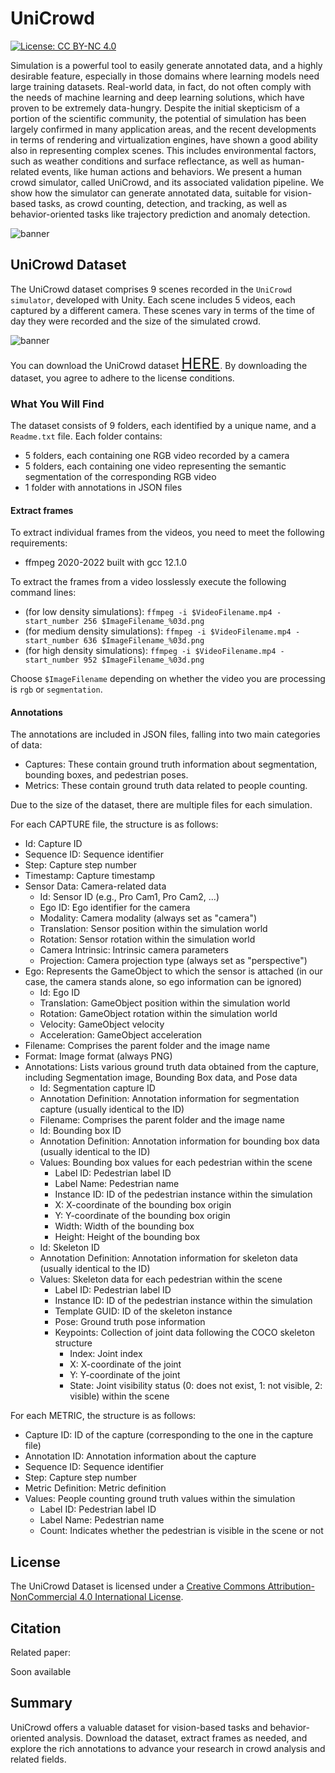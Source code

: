 # UniCrowd
[![License: CC BY-NC 4.0](https://img.shields.io/badge/License-CC%20BY--NC%204.0-lightgrey.svg)](https://creativecommons.org/licenses/by-nc/4.0/)

Simulation is a powerful tool to easily generate annotated data, and a highly desirable feature, especially in those domains where learning models need large training datasets. Real-world data, in fact, do not often comply with the needs of machine learning and deep learning solutions, which have proven to be extremely data-hungry. Despite the initial skepticism of a portion of the scientific community, the potential of simulation has been largely confirmed in many application areas, and the recent developments in terms of rendering and virtualization engines, have shown a good ability also in representing complex scenes. This includes environmental factors, such as weather conditions and surface reflectance, as well as human-related events, like human actions and behaviors.
We present a human crowd simulator, called UniCrowd, and its associated validation pipeline. We show how the simulator can generate annotated data, suitable for vision-based tasks, as crowd counting, detection, and tracking, as well as behavior-oriented tasks like trajectory prediction and anomaly detection.

![banner](https://github.com/mmlab-cv/UniCrowd/main/images/unicrowd_schema.png)

## UniCrowd Dataset
The UniCrowd dataset comprises 9 scenes recorded in the `UniCrowd simulator`, developed with Unity. Each scene includes 5 videos, each captured by a different camera. These scenes vary in terms of the time of day they were recorded and the size of the simulated crowd.

![banner](https://github.com/mmlab-cv/UniCrowd/main/images/unicrowd_gt.png)

You can download the UniCrowd dataset <font size=5>[HERE](https://drive.google.com/drive/folders/16Nb90YyOjfzDb9nolb6_efvl9syr6tAn?usp=sharing)</font>. By downloading the dataset, you agree to adhere to the license conditions.

### What You Will Find
The dataset consists of 9 folders, each identified by a unique name, and a `Readme.txt` file. Each folder contains:
 - 5 folders, each containing one RGB video recorded by a camera
 - 5 folders, each containing one video representing the semantic segmentation of the corresponding RGB video
 - 1 folder with annotations in JSON files

#### Extract frames
To extract individual frames from the videos, you need to meet the following requirements:
- ffmpeg 2020-2022 built with gcc 12.1.0

To extract the frames from a video losslessly execute the following command lines:
- (for low density simulations): `ffmpeg -i $VideoFilename.mp4 -start_number 256 $ImageFilename_%03d.png`
- (for medium density simulations): `ffmpeg -i $VideoFilename.mp4 -start_number 636 $ImageFilename_%03d.png`
- (for high density simulations): `ffmpeg -i $VideoFilename.mp4 -start_number 952 $ImageFilename_%03d.png`

Choose `$ImageFilename` depending on whether the video you are processing is `rgb` or `segmentation`.

#### Annotations
The annotations are included in JSON files, falling into two main categories of data:
- Captures: These contain ground truth information about segmentation, bounding boxes, and pedestrian poses.
- Metrics: These contain ground truth data related to people counting.

Due to the size of the dataset, there are multiple files for each simulation.

For each CAPTURE file, the structure is as follows:
- Id: Capture ID
- Sequence ID: Sequence identifier
- Step: Capture step number
- Timestamp: Capture timestamp
- Sensor Data: Camera-related data
  - Id: Sensor ID (e.g., Pro Cam1, Pro Cam2, ...)
  - Ego ID: Ego identifier for the camera
  - Modality: Camera modality (always set as "camera")
  - Translation: Sensor position within the simulation world
  - Rotation: Sensor rotation within the simulation world
  - Camera Intrinsic: Intrinsic camera parameters
  - Projection: Camera projection type (always set as "perspective")
- Ego: Represents the GameObject to which the sensor is attached (in our case, the camera stands alone, so ego information can be ignored)
  - Id: Ego ID
  - Translation: GameObject position within the simulation world
  - Rotation: GameObject rotation within the simulation world
  - Velocity: GameObject velocity
  - Acceleration: GameObject acceleration
- Filename: Comprises the parent folder and the image name
- Format: Image format (always PNG)
- Annotations: Lists various ground truth data obtained from the capture, including Segmentation image, Bounding Box data, and Pose data
  - Id: Segmentation capture ID
  - Annotation Definition: Annotation information for segmentation capture (usually identical to the ID)
  - Filename: Comprises the parent folder and the image name
  - Id: Bounding box ID
  - Annotation Definition: Annotation information for bounding box data (usually identical to the ID)
  - Values: Bounding box values for each pedestrian within the scene
    - Label ID: Pedestrian label ID
    - Label Name: Pedestrian name
    - Instance ID: ID of the pedestrian instance within the simulation
    - X: X-coordinate of the bounding box origin
    - Y: Y-coordinate of the bounding box origin
    - Width: Width of the bounding box
    - Height: Height of the bounding box
  - Id: Skeleton ID
  - Annotation Definition: Annotation information for skeleton data (usually identical to the ID)
  - Values: Skeleton data for each pedestrian within the scene
    - Label ID: Pedestrian label ID
    - Instance ID: ID of the pedestrian instance within the simulation
    - Template GUID: ID of the skeleton instance
    - Pose: Ground truth pose information
    - Keypoints: Collection of joint data following the COCO skeleton structure
      - Index: Joint index
      - X: X-coordinate of the joint
      - Y: Y-coordinate of the joint
      - State: Joint visibility status (0: does not exist, 1: not visible, 2: visible) within the scene

For each METRIC, the structure is as follows:
- Capture ID: ID of the capture (corresponding to the one in the capture file)
- Annotation ID: Annotation information about the capture
- Sequence ID: Sequence identifier
- Step: Capture step number
- Metric Definition: Metric definition
- Values: People counting ground truth values within the simulation
  - Label ID: Pedestrian label ID
  - Label Name: Pedestrian name
  - Count: Indicates whether the pedestrian is visible in the scene or not

## License
The UniCrowd Dataset is licensed under a [Creative Commons Attribution-NonCommercial 4.0 International License](http://creativecommons.org/licenses/by-nc/4.0/).

## Citation
Related paper:

Soon available

## Summary
UniCrowd offers a valuable dataset for vision-based tasks and behavior-oriented analysis. Download the dataset, extract frames as needed, and explore the rich annotations to advance your research in crowd analysis and related fields.
